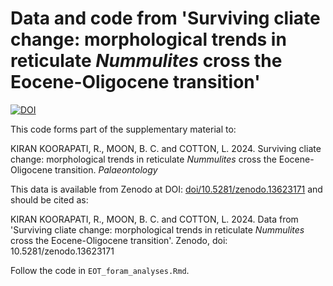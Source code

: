 # Data and code from 'Surviving cliate change: morphological trends in reticulate _Nummulites_ cross the Eocene-Oligocene transition'

[![DOI](https://zenodo.org/badge/850322011.svg)](https://zenodo.org/doi/10.5281/zenodo.13623171)

This code forms part of the supplementary material to:

KIRAN KOORAPATI, R., MOON, B. C. and COTTON, L. 2024. Surviving cliate change: morphological trends in reticulate _Nummulites_ cross the Eocene-Oligocene transition. _Palaeontology_

This data is available from Zenodo at DOI: [doi/10.5281/zenodo.13623171](https://zenodo.org/doi/10.5281/zenodo.13623171) and should be cited as:


KIRAN KOORAPATI, R., MOON, B. C. and COTTON, L. 2024. Data from 'Surviving cliate change: morphological trends in reticulate _Nummulites_ cross the Eocene-Oligocene transition'. Zenodo, doi: 10.5281/zenodo.13623171


Follow the code in `EOT_foram_analyses.Rmd`.
